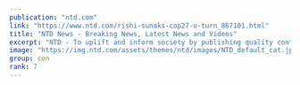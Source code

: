 ```yaml
---
publication: "ntd.com"
link: "https://www.ntd.com/rishi-sunaks-cop27-u-turn_867101.html"
title: "NTD News - Breaking News, Latest News and Videos"
excerpt: "NTD - To uplift and inform society by publishing quality content that embodies integrity, dignity, and the best of humanity."
image: "https://img.ntd.com/assets/themes/ntd/images/NTD_default_cat.jpg"
group: con
rank: 7
---
```

